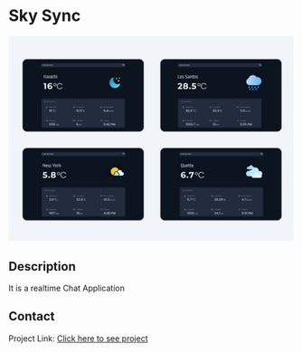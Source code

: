 # Sky Sync

<img src="Weather App.jpg" alt="Chat App">

## Description

It is a realtime Chat Application 


## Contact
Project Link:  <a href="https://muhammadmaaztahir.github.io/Sky_Sync/">Click here to see project</a>
